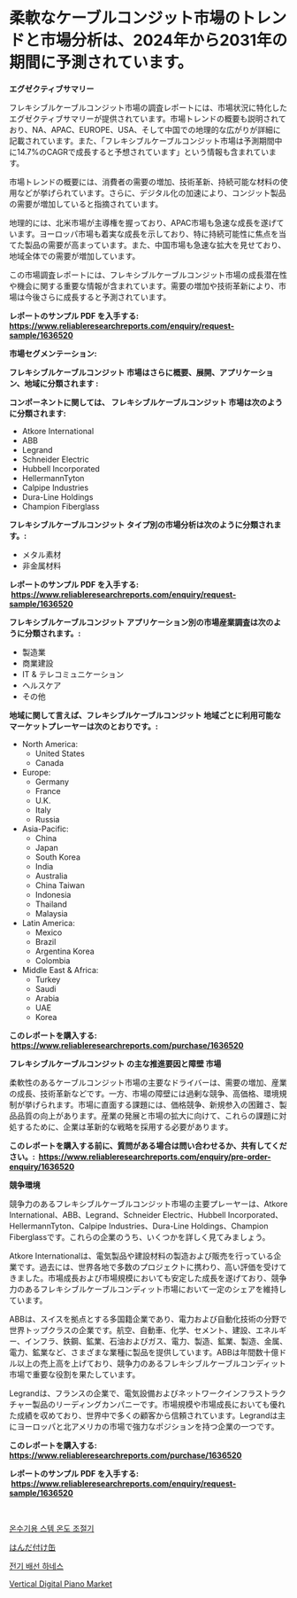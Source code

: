 <p><h1>柔軟なケーブルコンジット市場のトレンドと市場分析は、2024年から2031年の期間に予測されています。</h1></p><p><strong>エグゼクティブサマリー</strong></p>
<p><p>フレキシブルケーブルコンジット市場の調査レポートには、市場状況に特化したエグゼクティブサマリーが提供されています。市場トレンドの概要も説明されており、NA、APAC、EUROPE、USA、そして中国での地理的な広がりが詳細に記載されています。また、「フレキシブルケーブルコンジット市場は予測期間中に14.7%のCAGRで成長すると予想されています」という情報も含まれています。</p><p>市場トレンドの概要には、消費者の需要の増加、技術革新、持続可能な材料の使用などが挙げられています。さらに、デジタル化の加速により、コンジット製品の需要が増加していると指摘されています。</p><p>地理的には、北米市場が主導権を握っており、APAC市場も急速な成長を遂げています。ヨーロッパ市場も着実な成長を示しており、特に持続可能性に焦点を当てた製品の需要が高まっています。また、中国市場も急速な拡大を見せており、地域全体での需要が増加しています。</p><p>この市場調査レポートには、フレキシブルケーブルコンジット市場の成長潜在性や機会に関する重要な情報が含まれています。需要の増加や技術革新により、市場は今後さらに成長すると予測されています。</p></p>
<p><strong>レポートのサンプル PDF を入手する: <a href="https://www.reliableresearchreports.com/enquiry/request-sample/1636520">https://www.reliableresearchreports.com/enquiry/request-sample/1636520</a></strong></p>
<p><strong>市場セグメンテーション:</strong></p>
<p><strong> フレキシブルケーブルコンジット 市場はさらに概要、展開、アプリケーション、地域に分類されます :</strong></p>
<p><strong>コンポーネントに関しては、 フレキシブルケーブルコンジット 市場は次のように分類されます: &nbsp;</strong></p>
<p><ul><li>Atkore International</li><li>ABB</li><li>Legrand</li><li>Schneider Electric</li><li>Hubbell Incorporated</li><li>HellermannTyton</li><li>Calpipe Industries</li><li>Dura-Line Holdings</li><li>Champion Fiberglass</li></ul></p>
<p><strong> フレキシブルケーブルコンジット タイプ別の市場分析は次のように分類されます。:</strong></p>
<p><ul><li>メタル素材</li><li>非金属材料</li></ul></p>
<p><strong>レポートのサンプル PDF を入手する: &nbsp;<a href="https://www.reliableresearchreports.com/enquiry/request-sample/1636520">https://www.reliableresearchreports.com/enquiry/request-sample/1636520</a></strong></p>
<p><strong> フレキシブルケーブルコンジット アプリケーション別の市場産業調査は次のように分類されます。:</strong></p>
<p><ul><li>製造業</li><li>商業建設</li><li>IT & テレコミュニケーション</li><li>ヘルスケア</li><li>その他</li></ul></p>
<p><strong>地域に関して言えば、フレキシブルケーブルコンジット 地域ごとに利用可能なマーケットプレーヤーは次のとおりです。:</strong></p>
<p><ul>
    <li>
        North America:
        <ul>
            <li>United States</li>
            <li>Canada</li>
        </ul>
    </li>
    <li>
        Europe:
        <ul>
            <li>Germany</li>
            <li>France</li>
            <li>U.K.</li>
            <li>Italy</li>
            <li>Russia</li>
        </ul>
    </li>
    <li>
        Asia-Pacific:
        <ul>
            <li>China</li>
            <li>Japan</li>
            <li>South Korea</li>
            <li>India</li>
            <li>Australia</li>
            <li>China Taiwan</li>
            <li>Indonesia</li>
            <li>Thailand</li>
            <li>Malaysia</li>
        </ul>
    </li>
    <li>
        Latin America:
        <ul>
            <li>Mexico</li>
            <li>Brazil</li>
            <li>Argentina Korea</li>
            <li>Colombia</li>
        </ul>
    </li>
    <li>
        Middle East & Africa:
        <ul>
            <li>Turkey</li>
            <li>Saudi</li>
            <li>Arabia</li>
            <li>UAE</li>
            <li>Korea</li>
        </ul>
    </li>
    </ul></p>
<p><strong>このレポートを購入する: &nbsp;<a href="https://www.reliableresearchreports.com/purchase/1636520">https://www.reliableresearchreports.com/purchase/1636520</a></strong></p>
<p><strong>フレキシブルケーブルコンジット の主な推進要因と障壁 市場</strong></p>
<p><p>柔軟性のあるケーブルコンジット市場の主要なドライバーは、需要の増加、産業の成長、技術革新などです。一方、市場の障壁には過剰な競争、高価格、環境規制が挙げられます。市場に直面する課題には、価格競争、新規参入の困難さ、製品品質の向上があります。産業の発展と市場の拡大に向けて、これらの課題に対処するために、企業は革新的な戦略を採用する必要があります。</p></p>
<p><strong>このレポートを購入する前に、質問がある場合は問い合わせるか、共有してください。:&nbsp; <a href="https://www.reliableresearchreports.com/enquiry/pre-order-enquiry/1636520">https://www.reliableresearchreports.com/enquiry/pre-order-enquiry/1636520</a></strong></p>
<p><strong>競争環境</strong></p>
<p><p>競争力のあるフレキシブルケーブルコンジット市場の主要プレーヤーは、Atkore International、ABB、Legrand、Schneider Electric、Hubbell Incorporated、HellermannTyton、Calpipe Industries、Dura-Line Holdings、Champion Fiberglassです。これらの企業のうち、いくつかを詳しく見てみましょう。</p><p>Atkore Internationalは、電気製品や建設材料の製造および販売を行っている企業です。過去には、世界各地で多数のプロジェクトに携わり、高い評価を受けてきました。市場成長および市場規模においても安定した成長を遂げており、競争力のあるフレキシブルケーブルコンディット市場において一定のシェアを維持しています。</p><p>ABBは、スイスを拠点とする多国籍企業であり、電力および自動化技術の分野で世界トップクラスの企業です。航空、自動車、化学、セメント、建設、エネルギー、インフラ、鉄鋼、鉱業、石油およびガス、電力、製造、鉱業、製造、金属、電力、鉱業など、さまざまな業種に製品を提供しています。ABBは年間数十億ドル以上の売上高を上げており、競争力のあるフレキシブルケーブルコンディット市場で重要な役割を果たしています。</p><p>Legrandは、フランスの企業で、電気設備およびネットワークインフラストラクチャー製品のリーディングカンパニーです。市場規模や市場成長においても優れた成績を収めており、世界中で多くの顧客から信頼されています。Legrandは主にヨーロッパと北アメリカの市場で強力なポジションを持つ企業の一つです。</p></p>
<p><strong>このレポートを購入する: &nbsp; <a href="https://www.reliableresearchreports.com/purchase/1636520">https://www.reliableresearchreports.com/purchase/1636520</a></strong></p>
<p><strong>レポートのサンプル PDF を入手する: &nbsp;<a href="https://www.reliableresearchreports.com/enquiry/request-sample/1636520">https://www.reliableresearchreports.com/enquiry/request-sample/1636520</a></strong><strong></strong></p>
<p>&nbsp;</p>
<p><p><a href="https://github.com/TimmyMann6767/Market-Research-Report-List-1/blob/main/46261417321.md">온수기용 스템 온도 조절기</a></p><p><a href="https://github.com/AriMuller2009/Market-Research-Report-List-1/blob/main/80052337786.md">はんだ付け缶</a></p><p><a href="https://github.com/JeromeRtyau89966/Market-Research-Report-List-1/blob/main/59632277322.md">전기 배선 하네스</a></p><p><a href="https://github.com/Airanohannonzb68e5pb53oc1/Market-Research-Report-List-1/blob/main/vertical-digital-piano-market.md">Vertical Digital Piano Market</a></p></p>